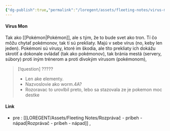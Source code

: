 ```yaml
---
{"dg-publish":true,"permalink":"/loregent/assets/fleeting-notes/virus-mon/"}
---
```



#### Virus Mon
Tak ako [[Pokémon\|Pokémon]], ale s tým, že to bude svet ako tron. Tí čo môžu chytať pokémonov, tak tí sú prekliaty. Majú v sebe vírus (no, keby len jeden). Pokémoni sú vírusy, ktoré im škodia, ale títo prekliaty ich dokážu skrotiť a dokonale ovládať (tak ako pokémonov), tak bránia mestá (servery, súbory) proti iným trénerom a proti divokým vírusom (pokémonom), 

> [!question] ?????
>- Len ake elementy.
>- Nazvoslovie ako worm.4A?
>- Rozoravac to urovlbil preto, lebo sa stazovala ze je pokemon moc destke

#### Link
- pre : [[LOREGENT/Assets/Fleeting Notes/Rozprávač - príbeh - nápad\|Rozprávač - príbeh - nápad]] ,